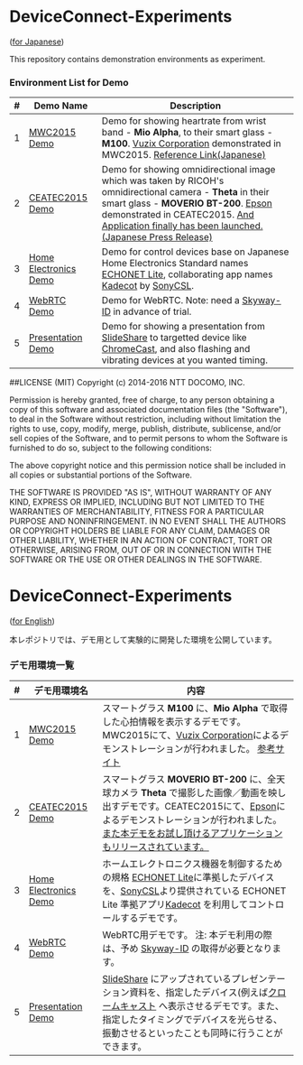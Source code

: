 # DeviceConnect-Experiments
\([for Japanese](#deviceConnect-experiments-1)\)

This repository contains demonstration environments as experiment.

### Environment List for Demo
|#|Demo Name|Description|
|:---:|---------|-----------|
|1|[MWC2015 Demo](https://github.com/DeviceConnect/DeviceConnect-Experiments/tree/master/MWC2015)|Demo for showing heartrate from wrist band - __Mio Alpha__, to their smart glass - __M100__. [Vuzix Corporation](https://www.vuzix.com/) demonstrated in MWC2015. [Reference Link\(Japanese\)](http://www.vuzix.jp/mwc2015.html)|
|2|[CEATEC2015 Demo](https://github.com/DeviceConnect/DeviceConnect-Experiments/tree/master/CEATEC2015)|Demo for showing omnidirectional image which was taken by RICOH's omnidirectional camera - __Theta__ in their smart glass - __MOVERIO BT-200__. [Epson](http://www.epson.com/) demonstrated in CEATEC2015. [And Application finally has been launched.(Japanese Press Release)](http://www.epson.jp/osirase/2016/160120.htm)|
|3|[Home Electronics Demo](https://github.com/DeviceConnect/DeviceConnect-Experiments/tree/master/HomeElectronics)|Demo for control devices base on Japanese Home Electronics Standard names [ECHONET Lite](http://echonet.jp/english/), collaborating app names [Kadecot](http://kadecot.net/English/) by [SonyCSL](https://www.sonycsl.co.jp/).|
|4|[WebRTC Demo](https://github.com/DeviceConnect/DeviceConnect-Experiments/tree/master/WebRTC)|Demo for WebRTC. Note: need a [Skyway-ID](http://nttcom.github.io/skyway/en/) in advance of trial.|
|5|[Presentation Demo](https://github.com/DeviceConnect/DeviceConnect-Experiments/tree/master/PresentationDemo)|Demo for showing a presentation from [SlideShare](http://www.slideshare.net/) to targetted device like [ChromeCast](https://www.google.com/intl/en_us/chromecast/), and also flashing and vibrating devices at you wanted timing.|


##LICENSE (MIT)
Copyright (c) 2014-2016 NTT DOCOMO, INC.

Permission is hereby granted, free of charge, to any person obtaining a copy of this software and associated documentation files (the "Software"), to deal in the Software without restriction, including without limitation the rights to use, copy, modify, merge, publish, distribute, sublicense, and/or sell copies of the Software, and to permit persons to whom the Software is furnished to do so, subject to the following conditions:

The above copyright notice and this permission notice shall be included in all copies or substantial portions of the Software.

THE SOFTWARE IS PROVIDED "AS IS", WITHOUT WARRANTY OF ANY KIND, EXPRESS OR IMPLIED, INCLUDING BUT NOT LIMITED TO THE WARRANTIES OF MERCHANTABILITY, FITNESS FOR A PARTICULAR PURPOSE AND NONINFRINGEMENT. IN NO EVENT SHALL THE AUTHORS OR COPYRIGHT HOLDERS BE LIABLE FOR ANY CLAIM, DAMAGES OR OTHER LIABILITY, WHETHER IN AN ACTION OF CONTRACT, TORT OR OTHERWISE, ARISING FROM, OUT OF OR IN CONNECTION WITH THE SOFTWARE OR THE USE OR OTHER DEALINGS IN THE SOFTWARE.


# DeviceConnect-Experiments
\([for English](#deviceConnect-experiments-1)\)

本レポジトリでは、デモ用として実験的に開発した環境を公開しています。

### デモ用環境一覧
|#|デモ用環境名|内容|
|:---:|--------|----|
|1|[MWC2015 Demo](https://github.com/DeviceConnect/DeviceConnect-Experiments/tree/master/MWC2015)|スマートグラス __M100__ に、__Mio Alpha__ で取得した心拍情報を表示するデモです。MWC2015にて、[Vuzix Corporation](http://www.vuzix.jp/)によるデモンストレーションが行われました。 [参考サイト](http://www.vuzix.jp/mwc2015.html)|
|2|[CEATEC2015 Demo](https://github.com/DeviceConnect/DeviceConnect-Experiments/tree/master/CEATEC2015)|スマートグラス __MOVERIO BT-200__ に、全天球カメラ __Theta__ で撮影した画像／動画を映し出すデモです。CEATEC2015にて、[Epson](http://www.epson.jp/)によるデモンストレーションが行われました。[また本デモをお試し頂けるアプリケーションもリリースされています。](http://www.epson.jp/osirase/2016/160120.htm)|
|3|[Home Electronics Demo](https://github.com/DeviceConnect/DeviceConnect-Experiments/tree/master/HomeElectronics)|ホームエレクトロニクス機器を制御するための規格 [ECHONET Lite](http://www.echonet.gr.jp/)に準拠したデバイスを、[SonyCSL](https://www.sonycsl.co.jp/)より提供されている ECHONET Lite 準拠アプリ[Kadecot](http://kadecot.net/) を利用してコントロールするデモです。|
|4|[WebRTC Demo](https://github.com/DeviceConnect/DeviceConnect-Experiments/tree/master/WebRTC)|WebRTC用デモです。 注: 本デモ利用の際は、予め [Skyway-ID](http://nttcom.github.io/skyway/) の取得が必要となります。|
|5|[Presentation Demo](https://github.com/DeviceConnect/DeviceConnect-Experiments/tree/master/PresentationDemo)|[SlideShare](http://www.slideshare.net/) にアップされているプレゼンテーション資料を、指定したデバイス(例えば[クロームキャスト](https://www.google.com/intl/ja_jp/chromecast/) へ表示させるデモです。また、指定したタイミングでデバイスを光らせる、振動させるといったことも同時に行うことができます。|


